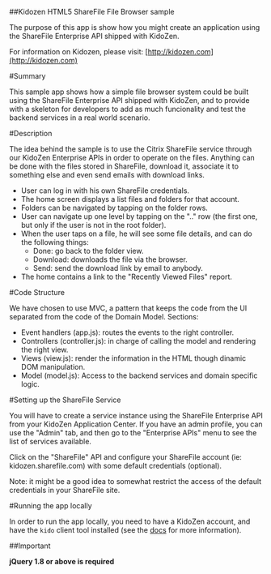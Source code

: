 ##Kidozen HTML5 ShareFile File Browser sample

The purpose of this app is show how you might create an application using
the ShareFile Enterprise API shipped with KidoZen.

For information on Kidozen, please visit: [http://kidozen.com](http://kidozen.com)

#Summary

This sample app shows how a simple file browser system could be built using the
ShareFile Enterprise API shipped with KidoZen, and to provide with a skeleton for
developers to add as much funcionality and test the backend services in a
real world scenario.

#Description

The idea behind the sample is to use the Citrix ShareFile service through our
KidoZen Enterprise APIs in order to operate on the files. Anything can be done
with the files stored in ShareFile, download it, associate it to something else
and even send emails with download links.

- User can log in with his own ShareFile credentials.
- The home screen displays a list files and folders for that account.
- Folders can be navigated by tapping on the folder rows.
- User can navigate up one level by tapping on the ".." row (the first one, but
only if the user is not in the root folder).
- When the user taps on a file, he will see some file details, and can do the
following things:
   * Done: go back to the folder view.
   * Download: downloads the file via the browser.
   * Send: send the download link by email to anybody.
- The home contains a link to the "Recently Viewed Files" report.

#Code Structure

We have chosen to use MVC, a pattern that keeps the code from the UI separated
from the code of the Domain Model.
Sections:

- Event handlers (app.js): routes the events to the right controller.
- Controllers (controller.js): in charge of calling the model and rendering the right view.
- Views (view.js): render the information in the HTML though dinamic DOM manipulation.
- Model (model.js): Access to the backend services and domain specific logic.

#Setting up the ShareFile Service

You will have to create a service instance using the ShareFile Enterprise API
from your KidoZen Application Center. If you have an admin profile, you can use
the "Admin" tab, and then go to the "Enterprise APIs" menu to see the list of
services available.

Click on the "ShareFile" API and configure your ShareFile account (ie:
kidozen.sharefile.com) with some default credentials (optional).

Note: it might be a good idea to somewhat restrict the access of the default
credentials in your ShareFile site.

#Running the app locally

In order to run the app locally, you need to have a KidoZen account, and have
the `kido` client tool installed (see the [docs](http://docs.kidozen.com/sdks/javascript/)
for more information).

##Important

**jQuery 1.8 or above is required**